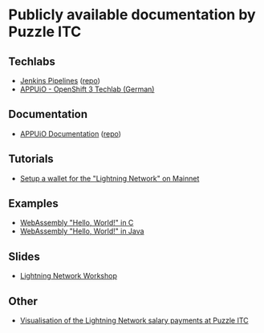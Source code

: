 # Publicly available documentation by Puzzle ITC

## Techlabs

* [Jenkins Pipelines](https://puzzle.github.io/jenkins-techlab)
  ([repo](https://github.com/puzzle/jenkins-techlab/))
* [APPUiO - OpenShift 3 Techlab (German)](https://github.com/appuio/techlab)

## Documentation

* [APPUiO Documentation](http://appuio-community-documentation.rtfd.org/)
  ([repo](https://github.com/appuio/docs))

## Tutorials

* [Setup a wallet for the "Lightning Network" on Mainnet](en/tutorial-mainnet-lightning-network-wallet.md)

## Examples

* [WebAssembly "Hello, World!" in C](https://github.com/puzzle/wasm-hello)
* [WebAssembly "Hello, World!" in Java](https://github.com/puzzle/wasm-hello-java)

## Slides

* [Lightning Network Workshop](en/slides-lightning-workshop.html)

## Other

* [Visualisation of the Lightning Network salary payments at Puzzle ITC](/beadnet/)
